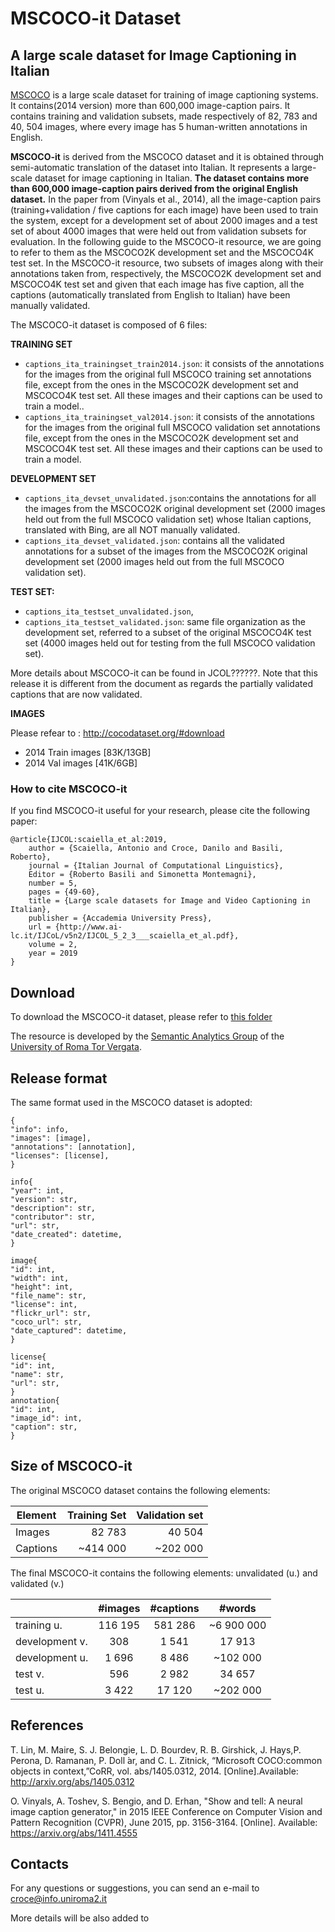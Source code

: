 # MSCOCO-it Dataset
## A large scale dataset for Image Captioning in Italian

[MSCOCO](http://cocodataset.org) is a large scale dataset for training of image captioning systems.
It contains(2014 version) more than 600,000 image-caption pairs. It contains training and validation subsets, made respectively of 82, 783 and 40, 504 images, where
every image has 5 human-written annotations in English.

**MSCOCO-it** is derived from the MSCOCO dataset and it is obtained through semi-automatic translation of the dataset 
into Italian. It represents a large-scale dataset for image captioning in Italian. 
**The dataset contains more than 600,000 image-caption pairs derived from the original English dataset.** 
In the paper from (Vinyals et al., 2014), all the image-caption pairs (training+validation / five captions for each image) have been used to train the system, except for a development set of about 2000 images and a test set of about 4000 images that were held out from validation subsets for evaluation. In the following guide to the MSCOCO-it resource, we are going to refer to them as the MSCOCO2K development set and the MSCOCO4K test set.
In the MSCOCO-it resource, two subsets of images along with their annotations taken from, respectively, the MSCOCO2K development set and MSCOCO4K test set and
given that each image has five caption, all the captions (automatically translated from English to Italian) have been manually validated.


The MSCOCO-it dataset is composed of 6 files:

**TRAINING SET**
* `captions_ita_trainingset_train2014.json`: it consists of the annotations for the images
from the original full MSCOCO training set annotations file, except from the ones in the MSCOCO2K
development set and MSCOCO4K test set. All these images and their captions can be used to train a
model.. 
* `captions_ita_trainingset_val2014.json`: it consists of the annotations for the images from
the original full MSCOCO validation set annotations file, except from the ones in the MSCOCO2K
development set and MSCOCO4K test set. All these images and their captions can be used to train a
model. 

**DEVELOPMENT SET**
* `captions_ita_devset_unvalidated.json`:contains the annotations for all the images from
the MSCOCO2K original development set (2000 images held out from the full MSCOCO validation set)
whose Italian captions, translated with Bing, are all NOT manually validated.
* `captions_ita_devset_validated.json`: contains all the validated annotations for a subset of the images from the MSCOCO2K original development set (2000 images held out from the full
MSCOCO validation set). 

**TEST SET:**
* `captions_ita_testset_unvalidated.json`,
* `captions_ita_testset_validated.json`: same file organization as the
development set, referred to a subset of the original MSCOCO4K test set (4000 images held out for
testing from the full MSCOCO validation set).


More details about MSCOCO-it can be found in JCOL??????. Note that this release it is different from the document as regards the partially validated captions that are now validated.


**IMAGES**

Please refear to : http://cocodataset.org/#download
* 2014 Train images [83K/13GB] 
* 2014 Val images [41K/6GB]
### How to cite MSCOCO-it


If you find MSCOCO-it useful for your research, please cite the following paper:

~~~~
@article{IJCOL:scaiella_et_al:2019,
	author = {Scaiella, Antonio and Croce, Danilo and Basili, Roberto},
	journal = {Italian Journal of Computational Linguistics},
	Editor = {Roberto Basili and Simonetta Montemagni},
	number = 5,
	pages = {49-60},
	title = {Large scale datasets for Image and Video Captioning in Italian},
	publisher = {Accademia University Press},
	url = {http://www.ai-lc.it/IJCoL/v5n2/IJCOL_5_2_3___scaiella_et_al.pdf},
	volume = 2,
	year = 2019
}
~~~~


## Download

To download the MSCOCO-it dataset, please refer to [this folder](https://github.com/crux82/mscoco-it/tree/master/mscoco-it)

The resource is developed by the [Semantic Analytics Group](http://sag.art.uniroma2.it) of
the [University of Roma Tor Vergata](http://web.uniroma2.it/home). 


## Release format

The same format used in the MSCOCO dataset is adopted:

```
{
"info": info, 
"images": [image], 
"annotations": [annotation],
"licenses": [license],
}

info{
"year": int,
"version": str, 
"description": str, 
"contributor": str,
"url": str,
"date_created": datetime,
}

image{
"id": int,
"width": int,
"height": int,
"file_name": str,
"license": int, 
"flickr_url": str,
"coco_url": str,
"date_captured": datetime,
}

license{
"id": int,
"name": str,
"url": str,
}
annotation{
"id": int, 
"image_id": int,
"caption": str,
}

```


## Size of MSCOCO-it

The original MSCOCO dataset contains the following elements:

| Element | Training Set | Validation set |
| -------------- | --------------: | --------------: |
| Images | 82 783 | 40 504 |
| Captions| ~414 000| ~202 000 |


The final MSCOCO-it contains the following elements:
unvalidated (u.) and validated (v.)

|  | #images	| #captions	| #words | 
| --------- | :---------: | :-----: |:---------:  |
|	training u.	|   116 195 | 581 286 | ~6 900 000 | 
|	development	v.| 308 | 1 541 |17 913 |
|	development	u.| 1 696 | 8 486  |~102 000 |
|	test v. | 596 | 2 982   |34 657 |
|	test u. | 3 422  | 17 120 | ~202 000 |
					


## References
T. Lin, M. Maire, S. J. Belongie, L. D. Bourdev, R. B. Girshick, J. Hays,P. Perona, D. Ramanan, P. Doll ́ar, and C. L. Zitnick, “Microsoft COCO:common  objects  in  context,”CoRR,  vol.  abs/1405.0312,  2014.  [Online].Available:  http://arxiv.org/abs/1405.0312

O. Vinyals, A. Toshev, S. Bengio, and D. Erhan, "Show and tell: A neural image caption generator," in 2015 IEEE Conference on Computer Vision and Pattern Recognition (CVPR), June 2015, pp. 3156-3164. [Online]. Available: https://arxiv.org/abs/1411.4555



## Contacts

For any questions or suggestions, you can send an e-mail to <croce@info.uniroma2.it>

More details will be also added to
